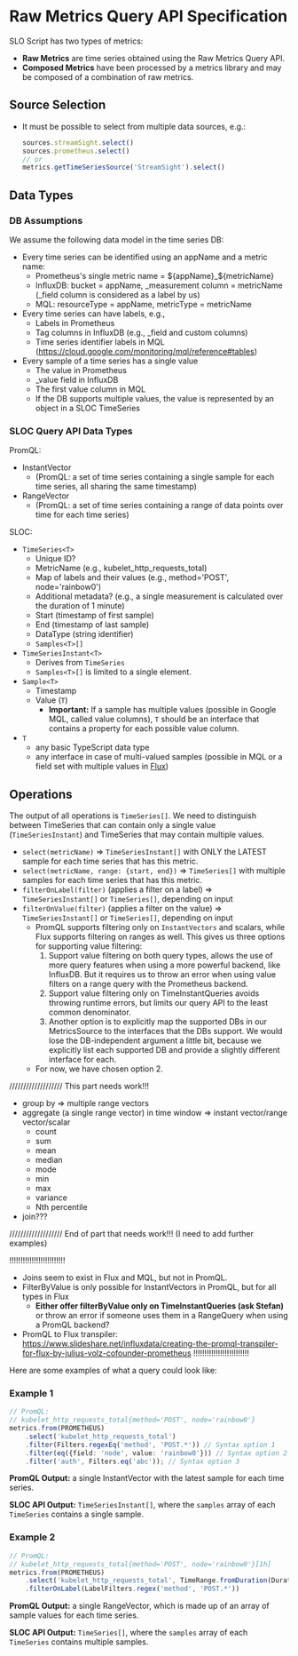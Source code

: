 # Raw Metrics Query API Specification

SLO Script has two types of metrics:
* **Raw Metrics** are time series obtained using the Raw Metrics Query API.
* **Composed Metrics** have been processed by a metrics library and may be composed of a combination of raw metrics.

## Source Selection

* It must be possible to select from multiple data sources, e.g.:
    ```TypeScript
    sources.streamSight.select()
    sources.prometheus.select()
    // or
    metrics.getTimeSeriesSource('StreamSight').select()
    ```


## Data Types

### DB Assumptions
We assume the following data model in the time series DB:
* Every time series can be identified using an appName and a metric name:
    * Prometheus's single metric name = ${appName}_${metricName}
    * InfluxDB: bucket = appName, _measurement column = metricName (_field column is considered as a label by us)
    * MQL: resourceType = appName, metricType = metricName
* Every time series can have labels, e.g.,
    * Labels in Prometheus
    * Tag columns in InfluxDB (e.g., _field and custom columns)
    * Time series identifier labels in MQL (https://cloud.google.com/monitoring/mql/reference#tables)
* Every sample of a time series has a single value
    * The value in Prometheus
    * _value field in InfluxDB
    * The first value column in MQL
    * If the DB supports multiple values, the value is represented by an object in a SLOC TimeSeries


### SLOC Query API Data Types
PromQL:
* InstantVector 
    * (PromQL: a set of time series containing a single sample for each time series, all sharing the same timestamp)
* RangeVector
    * (PromQL: a set of time series containing a range of data points over time for each time series)

SLOC:
* `TimeSeries<T>`
    * Unique ID?
    * MetricName (e.g., kubelet_http_requests_total)
    * Map of labels and their values (e.g., method='POST', node='rainbow0')
    * Additional metadata? (e.g., a single measurement is calculated over the duration of 1 minute)
    * Start (timestamp of first sample)
    * End (timestamp of last sample)
    * DataType (string identifier)
    * `Samples<T>[]`
* `TimeSeriesInstant<T>`
    * Derives from `TimeSeries`
    * `Samples<T>[]` is limited to a single element.
* `Sample<T>`
    * Timestamp
    * Value (`T`)
        * **Important:** If a sample has multiple values (possible in Google MQL, called value columns), `T` should be an interface that contains a property for each possible value column.
* `T`
    * any basic TypeScript data type
    * any interface in case of multi-valued samples (possible in MQL or a field set with multiple values in [Flux](https://docs.influxdata.com/influxdb/cloud/reference/key-concepts/data-elements/#fields))


## Operations

The output of all operations is `TimeSeries[]`.
We need to distinguish between TimeSeries that can contain only a single value (`TimeSeriesInstant`) and TimeSeries that may contain multiple values.

* `select(metricName)` => `TimeSeriesInstant[]` with ONLY the LATEST sample for each time series that has this metric.
* `select(metricName, range: {start, end})` => `TimeSeries[]` with multiple samples for each time series that has this metric.
* `filterOnLabel(filter)` (applies a filter on a label) => `TimeSeriesInstant[]` or `TimeSeries[]`, depending on input
* `filterOnValue(filter)` (applies a filter on the value) => `TimeSeriesInstant[]` or `TimeSeries[]`, depending on input
    * PromQL supports filtering only on `InstantVectors` and scalars, while Flux supports filtering on ranges as well. This gives us three options for supporting value filtering:
        1. Support value filtering on both query types, allows the use of more query features when using a more powerful backend, like InfluxDB. But it requires us to throw an error when using value filters on a range query with the Prometheus backend.
        2. Support value filtering only on TimeInstantQueries avoids throwing runtime errors, but limits our query API to the least common denominator.
        3. Another option is to explicitly map the supported DBs in our MetricsSource to the interfaces that the DBs support. We would lose the DB-independent argument a little bit, because we explicitly list each supported DB and provide a slightly different interface for each.
    * For now, we have chosen option 2.


/////////////////// This part needs work!!!
* group by => multiple range vectors
* aggregate (a single range vector) in time window => instant vector/range vector/scalar
    * count
    * sum
    * mean
    * median
    * mode
    * min
    * max
    * variance
    * Nth percentile
* join???

/////////////////// End of part that needs work!!! (I need to add further examples)

!!!!!!!!!!!!!!!!!!!!!!!!!
* Joins seem to exist in Flux and MQL, but not in PromQL.
* FilterByValue is only possible for InstantVectors in PromQL, but for all types in Flux
    * **Either offer filterByValue only on TimeInstantQueries (ask Stefan)** or throw an error if someone uses them in a RangeQuery when using a PromQL backend?
* PromQL to Flux transpiler: https://www.slideshare.net/influxdata/creating-the-promql-transpiler-for-flux-by-julius-volz-cofounder-prometheus
!!!!!!!!!!!!!!!!!!!!!!!!!

Here are some examples of what a query could look like:

### Example 1
```TypeScript
// PromQL:
// kubelet_http_requests_total{method='POST', node='rainbow0'}
metrics.from(PROMETHEUS)
    .select('kubelet_http_requests_total')
    .filter(Filters.regexEq('method', 'POST.*')) // Syntax option 1
    .filter(eq({field: 'node', value: 'rainbow0'})) // Syntax option 2
    .filter('auth', Filters.eq('abc')); // Syntax option 3
```
**PromQL Output:** a single InstantVector with the latest sample for each time series.

**SLOC API Output:** `TimeSeriesInstant[]`, where the `samples` array of each `TimeSeries` contains a single sample.


### Example 2
```TypeScript
// PromQL:
// kubelet_http_requests_total{method='POST', node='rainbow0'}[1h]
metrics.from(PROMETHEUS)
    .select('kubelet_http_requests_total', TimeRange.fromDuration(Duration.fromHours(1))) // fromHours(-1) returns e.g., { start: timeStamp, end: timeStamp }
    .filterOnLabel(LabelFilters.regex('method', 'POST.*'))
```
**PromQL Output:** a single RangeVector, which is made up of an array of sample values for each time series.

**SLOC API Output:** `TimeSeries[]`, where the `samples` array of each `TimeSeries` contains multiple samples.
